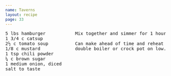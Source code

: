 ```yaml
---
name: Taverns
layout: recipe
page: 33
---
```


<pre>
5 lbs hamburger           Mix together and simmer for 1 hour.
1 3/4 c catsup
2½ c tomato soup          Can make ahead of time and reheat in
1/8 c mustard             double boiler or crock pot on low.
1 tsp chili powder
¼ c brown sugar
1 medium onion, diced
salt to taste
</pre>
